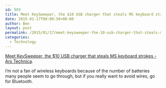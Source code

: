 ```yaml
---
id: 593
title: Meet KeySweeper, the $10 USB charger that steals MS keyboard strokes
date: 2015-01-17T00:09:50+00:00
author: Ben
layout: post
permalink: /2015/01/17/meet-keysweeper-the-10-usb-charger-that-steals-ms-keyboard-strokes-ars-technica/
categories:
  - Technology
---
```

[Meet KeySweeper, the $10 USB charger that steals MS keyboard strokes - Ars Technica](http://arstechnica.com/security/2015/01/meet-keysweeper-the-10-usb-charger-that-steals-ms-keyboard-strokes/).

I&#8217;m not a fan of wireless keyboards because of the number of batteries many people seem to go through, but if you really want to avoid wires, go for Bluetooth.